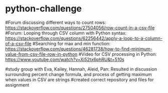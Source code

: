# python-challenge

#Forum discussing different ways to count rows: https://stackoverflow.com/questions/27504056/row-count-in-a-csv-file
#Forum: Looping through CSV column with Python syntax: https://stackoverflow.com/questions/62256442/apply-a-loop-to-a-column-of-a-csv-file
#Searching for max and min function: https://stackoverflow.com/questions/46281738/how-to-find-minimum-value-from-csv-file-row-in-python
#Video for CSV processing in Python: https://www.youtube.com/watch?v=Xi52tx6phRU&t=510s

#study group with Eva, Kailey, Hannah, Aleid, Pan: Resulted in discussion surrounding percent change formula, and process of getting maximum when values in CSV are strings
#created correct repository and files for assignment
